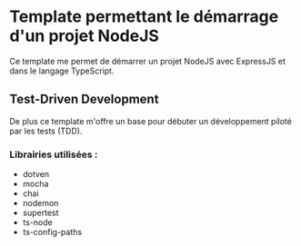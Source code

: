 # Template permettant le démarrage d'un projet NodeJS

Ce template me permet de démarrer un projet NodeJS avec ExpressJS et dans le langage TypeScript.

## Test-Driven Development

De plus ce template m'offre un base pour débuter un développement piloté par les tests (TDD).

### Librairies utilisées :

* dotven
* mocha
* chai
* nodemon
* supertest
* ts-node
* ts-config-paths
